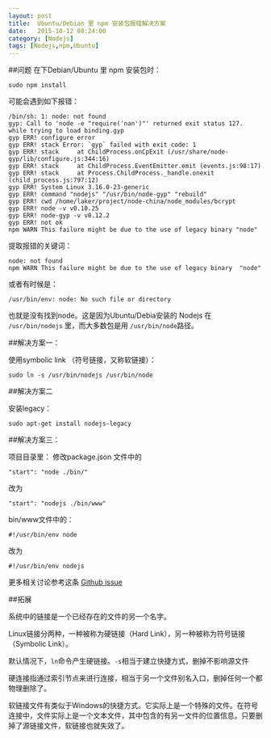 ```yaml
---
layout: post
title:  Ubuntu/Debian 里 npm 安装包报错解决方案
date:   2015-10-12 08:24:00
category: [Nodejs]
tags: [Nodejs,npm,Ubuntu]
---
```


##问题
在下Debian/Ubuntu 里 npm 安装包时：

    sudo npm install

可能会遇到如下报错：

<!--more-->

    /bin/sh: 1: node: not found
    gyp: Call to 'node -e "require('nan')"' returned exit status 127. while trying to load binding.gyp
    gyp ERR! configure error 
    gyp ERR! stack Error: `gyp` failed with exit code: 1
    gyp ERR! stack     at ChildProcess.onCpExit (/usr/share/node-gyp/lib/configure.js:344:16)
    gyp ERR! stack     at ChildProcess.EventEmitter.emit (events.js:98:17)
    gyp ERR! stack     at Process.ChildProcess._handle.onexit (child_process.js:797:12)
    gyp ERR! System Linux 3.16.0-23-generic
    gyp ERR! command "nodejs" "/usr/bin/node-gyp" "rebuild"
    gyp ERR! cwd /home/laker/project/node-china/node_modules/bcrypt
    gyp ERR! node -v v0.10.25
    gyp ERR! node-gyp -v v0.12.2
    gyp ERR! not ok 
    npm WARN This failure might be due to the use of legacy binary "node"

提取报错的关键词：

    node: not found
    npm WARN This failure might be due to the use of legacy binary  "node"

或者有时候是：

    /usr/bin/env: node: No such file or directory

也就是没有找到node。这是因为Ubuntu/Debia安装的 Nodejs 在 `/usr/bin/nodejs` 里，而大多数包是用 `/usr/bin/node`路径。 

##解决方案一：

使用symbolic link （符号链接，又称软链接）：

    sudo ln -s /usr/bin/nodejs /usr/bin/node

##解决方案二

安装legacy：

    sudo apt-get install nodejs-legacy

##解决方案三：

项目目录里：
修改package.json 文件中的

    "start": "node ./bin/"

改为

    "start": "nodejs ./bin/www"  

bin/www文件中的：

    #!/usr/bin/env node 
    
改为
    
    #!/usr/bin/env nodejs  


更多相关讨论参考这条 [Github issue][1]

##拓展 

系统中的链接是一个已经存在的文件的另一个名字。

Linux链接分两种，一种被称为硬链接（Hard Link），另一种被称为符号链接（Symbolic Link）。

默认情况下，`ln`命令产生硬链接。`-s`相当于建立快捷方式，删掉不影响源文件

硬连接指通过索引节点来进行连接，相当于另一个文件别名入口，删掉任何一个都物理删除了。

软链接文件有类似于Windows的快捷方式。它实际上是一个特殊的文件。在符号连接中，文件实际上是一个文本文件，其中包含的有另一文件的位置信息。只要删掉了源链接文件，软链接也就失效了。


  [1]: https://github.com/nodejs/node-v0.x-archive/issues/3911